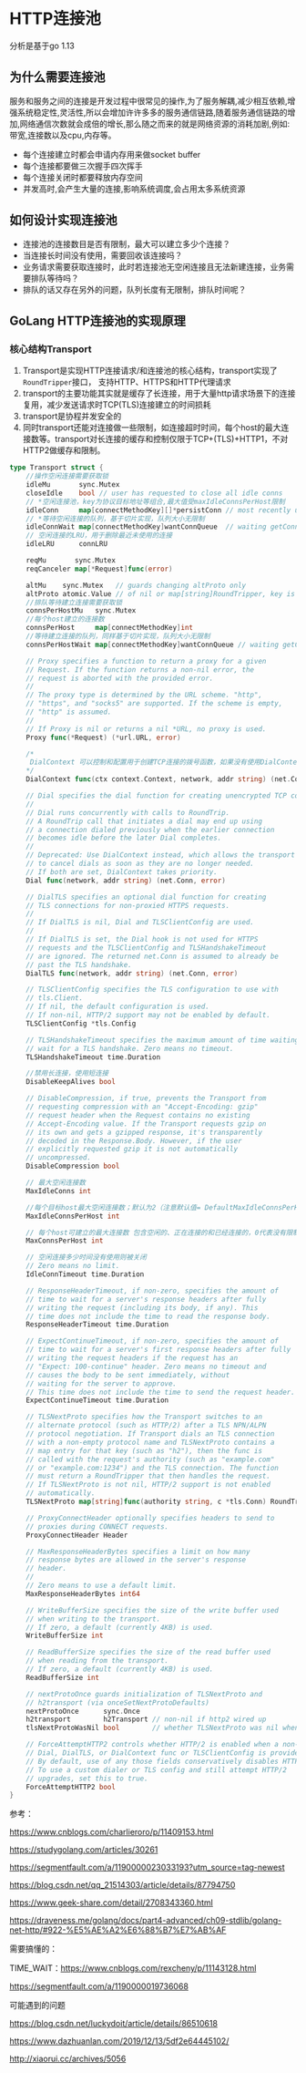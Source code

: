 # HTTP连接池

分析是基于go 1.13

## 为什么需要连接池

服务和服务之间的连接是开发过程中很常见的操作,为了服务解耦,减少相互依赖,增强系统稳定性,灵活性,所以会增加许许多多的服务通信链路,随着服务通信链路的增加,网络通信次数就会成倍的增长,那么随之而来的就是网络资源的消耗加剧,例如:带宽,连接数以及cpu,内存等。

- 每个连接建立时都会申请内存用来做socket buffer
- 每个连接都要做三次握手四次挥手
- 每个连接关闭时都要释放内存空间
- 并发高时,会产生大量的连接,影响系统调度,会占用太多系统资源

## 如何设计实现连接池

- 连接池的连接数目是否有限制，最大可以建立多少个连接？
- 当连接长时间没有使用，需要回收该连接吗？
- 业务请求需要获取连接时，此时若连接池无空闲连接且无法新建连接，业务需要排队等待吗？
- 排队的话又存在另外的问题，队列长度有无限制，排队时间呢？

## GoLang HTTP连接池的实现原理

### 核心结构Transport

1. Transport是实现HTTP连接请求/和连接池的核心结构，transport实现了`RoundTripper`接口， 支持HTTP、HTTPS和HTTP代理请求
2. transport的主要功能其实就是缓存了长连接，用于大量http请求场景下的连接复用，减少发送请求时TCP(TLS)连接建立的时间损耗
3. transport是协程并发安全的
4. 同时transport还能对连接做一些限制，如连接超时时间，每个host的最大连接数等。transport对长连接的缓存和控制仅限于TCP+(TLS)+HTTP1，不对HTTP2做缓存和限制。

```go
type Transport struct {
    //操作空闲连接需要获取锁
	idleMu       sync.Mutex 
	closeIdle    bool // user has requested to close all idle conns
    // *空闲连接池，key为协议目标地址等组合,最大值受maxIdleConnsPerHost限制
	idleConn     map[connectMethodKey][]*persistConn // most recently used at end
    // *等待空闲连接的队列，基于切片实现，队列大小无限制
	idleConnWait map[connectMethodKey]wantConnQueue  // waiting getConns
    // 空闲连接的LRU，用于删除最近未使用的连接
	idleLRU      connLRU

	reqMu       sync.Mutex
	reqCanceler map[*Request]func(error)

	altMu    sync.Mutex   // guards changing altProto only
	altProto atomic.Value // of nil or map[string]RoundTripper, key is URI scheme
    //排队等待建立连接需要获取锁
	connsPerHostMu   sync.Mutex
    //每个host建立的连接数
	connsPerHost     map[connectMethodKey]int
    //等待建立连接的队列，同样基于切片实现，队列大小无限制
	connsPerHostWait map[connectMethodKey]wantConnQueue // waiting getConns

	// Proxy specifies a function to return a proxy for a given
	// Request. If the function returns a non-nil error, the
	// request is aborted with the provided error.
	//
	// The proxy type is determined by the URL scheme. "http",
	// "https", and "socks5" are supported. If the scheme is empty,
	// "http" is assumed.
	//
	// If Proxy is nil or returns a nil *URL, no proxy is used.
	Proxy func(*Request) (*url.URL, error)

	/*
	 DialContext 可以控制和配置用于创建TCP连接的拨号函数，如果没有使用DialContext即DialContext为nil（并且也没有使用Dial）则会使用net包
	*/
	DialContext func(ctx context.Context, network, addr string) (net.Conn, error)

	// Dial specifies the dial function for creating unencrypted TCP connections.
	//
	// Dial runs concurrently with calls to RoundTrip.
	// A RoundTrip call that initiates a dial may end up using
	// a connection dialed previously when the earlier connection
	// becomes idle before the later Dial completes.
	//
	// Deprecated: Use DialContext instead, which allows the transport
	// to cancel dials as soon as they are no longer needed.
	// If both are set, DialContext takes priority.
	Dial func(network, addr string) (net.Conn, error)

	// DialTLS specifies an optional dial function for creating
	// TLS connections for non-proxied HTTPS requests.
	//
	// If DialTLS is nil, Dial and TLSClientConfig are used.
	//
	// If DialTLS is set, the Dial hook is not used for HTTPS
	// requests and the TLSClientConfig and TLSHandshakeTimeout
	// are ignored. The returned net.Conn is assumed to already be
	// past the TLS handshake.
	DialTLS func(network, addr string) (net.Conn, error)

	// TLSClientConfig specifies the TLS configuration to use with
	// tls.Client.
	// If nil, the default configuration is used.
	// If non-nil, HTTP/2 support may not be enabled by default.
	TLSClientConfig *tls.Config

	// TLSHandshakeTimeout specifies the maximum amount of time waiting to
	// wait for a TLS handshake. Zero means no timeout.
	TLSHandshakeTimeout time.Duration

	//禁用长连接，使用短连接
	DisableKeepAlives bool

	// DisableCompression, if true, prevents the Transport from
	// requesting compression with an "Accept-Encoding: gzip"
	// request header when the Request contains no existing
	// Accept-Encoding value. If the Transport requests gzip on
	// its own and gets a gzipped response, it's transparently
	// decoded in the Response.Body. However, if the user
	// explicitly requested gzip it is not automatically
	// uncompressed.
	DisableCompression bool

	// 最大空闲连接数
	MaxIdleConns int

	//每个目标host最大空闲连接数；默认为2（注意默认值= DefaultMaxIdleConnsPerHost）
	MaxIdleConnsPerHost int

	// 每个host可建立的最大连接数 包含空闲的、正在连接的和已经连接的，0代表没有限制
	MaxConnsPerHost int

	// 空闲连接多少时间没有使用则被关闭
	// Zero means no limit.
	IdleConnTimeout time.Duration

	// ResponseHeaderTimeout, if non-zero, specifies the amount of
	// time to wait for a server's response headers after fully
	// writing the request (including its body, if any). This
	// time does not include the time to read the response body.
	ResponseHeaderTimeout time.Duration

	// ExpectContinueTimeout, if non-zero, specifies the amount of
	// time to wait for a server's first response headers after fully
	// writing the request headers if the request has an
	// "Expect: 100-continue" header. Zero means no timeout and
	// causes the body to be sent immediately, without
	// waiting for the server to approve.
	// This time does not include the time to send the request header.
	ExpectContinueTimeout time.Duration

	// TLSNextProto specifies how the Transport switches to an
	// alternate protocol (such as HTTP/2) after a TLS NPN/ALPN
	// protocol negotiation. If Transport dials an TLS connection
	// with a non-empty protocol name and TLSNextProto contains a
	// map entry for that key (such as "h2"), then the func is
	// called with the request's authority (such as "example.com"
	// or "example.com:1234") and the TLS connection. The function
	// must return a RoundTripper that then handles the request.
	// If TLSNextProto is not nil, HTTP/2 support is not enabled
	// automatically.
	TLSNextProto map[string]func(authority string, c *tls.Conn) RoundTripper

	// ProxyConnectHeader optionally specifies headers to send to
	// proxies during CONNECT requests.
	ProxyConnectHeader Header

	// MaxResponseHeaderBytes specifies a limit on how many
	// response bytes are allowed in the server's response
	// header.
	//
	// Zero means to use a default limit.
	MaxResponseHeaderBytes int64

	// WriteBufferSize specifies the size of the write buffer used
	// when writing to the transport.
	// If zero, a default (currently 4KB) is used.
	WriteBufferSize int

	// ReadBufferSize specifies the size of the read buffer used
	// when reading from the transport.
	// If zero, a default (currently 4KB) is used.
	ReadBufferSize int

	// nextProtoOnce guards initialization of TLSNextProto and
	// h2transport (via onceSetNextProtoDefaults)
	nextProtoOnce      sync.Once
	h2transport        h2Transport // non-nil if http2 wired up
	tlsNextProtoWasNil bool        // whether TLSNextProto was nil when the Once fired

	// ForceAttemptHTTP2 controls whether HTTP/2 is enabled when a non-zero
	// Dial, DialTLS, or DialContext func or TLSClientConfig is provided.
	// By default, use of any those fields conservatively disables HTTP/2.
	// To use a custom dialer or TLS config and still attempt HTTP/2
	// upgrades, set this to true.
	ForceAttemptHTTP2 bool
}
```



参考：

https://www.cnblogs.com/charlieroro/p/11409153.html

https://studygolang.com/articles/30261

https://segmentfault.com/a/1190000023033193?utm_source=tag-newest

https://blog.csdn.net/qq_21514303/article/details/87794750

https://www.geek-share.com/detail/2708343360.html 

https://draveness.me/golang/docs/part4-advanced/ch09-stdlib/golang-net-http/#922-%E5%AE%A2%E6%88%B7%E7%AB%AF



需要搞懂的：

TIME_WAIT：https://www.cnblogs.com/rexcheny/p/11143128.html



https://segmentfault.com/a/1190000019736068



可能遇到的问题

https://blog.csdn.net/luckydoit/article/details/86510618

https://www.dazhuanlan.com/2019/12/13/5df2e64445102/

http://xiaorui.cc/archives/5056